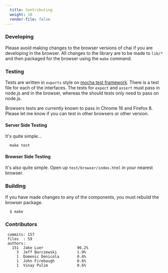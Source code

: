 ```yaml
---
  title: Contributing
  weight: 10
  render-file: false
---
```


### Developing

Please avoid making changes to the browser versions of chai if you are developing in the browser. All
changes to the library are to be made to `lib/*` and then packaged for the browser using the `make`
command.

### Testing

Tests are written in `exports` style on [mocha test framework](http://visionmedia.github.com/mocha/).
There is a test file for each of the interfaces. The tests for `expect` and `assert` must pass in node.js
and in the browser, whereas the should tests only need to pass on node.js.

Browsers tests are currently known to pass in Chrome 16 and Firefox 8. Please let me know if you can test
in other browsers or other version.

#### Server Side Testing

It's quite simple...

      make test


#### Browser Side Testing

It's also quite simple. Open up `test/browser/index.html` in your nearest browser.


### Building

If you have made changes to any of the components, you must rebuild the browser package.

      $ make

### Contributors 

     commits: 157
     files  : 59
     authors: 
       151  Jake Luer               96.2%
         3  Jeff Barczewski         1.9%
         1  Domenic Denicola        0.6%
         1  John Firebaugh          0.6%
         1  Vinay Pulim             0.6%
